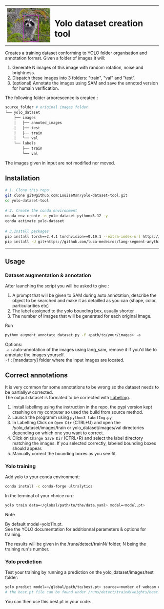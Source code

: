 <table>
  <tr>
    <td><img src="readme-ressources/1e8e6e0ce5_a.jpg" alt="RACCOON!!" width="150"></td>
    <td><h1>Yolo dataset creation tool</h1></td>
  </tr>
</table>

Creates a training dataset conforming to YOLO folder organisation and annotation format. Given a folder of images it will:
1. Generate N images of this image with random rotation, noise and brightness.
2. Dispatch these images into 3 folders: "train", "val" and "test".
3. (optional) Annotate the images using SAM and save the annoted version for humain verification.

The following folder arborescence is created :
```bash
source_folder # original images folder
└── yolo_dataset
    ├── images
    │   ├── annoted_images
    │   ├── test
    │   ├── train
    │   └── val
    └── labels
        ├── train
        └── val
```
The images given in input are not modified nor moved.


## Installation

```bash
# 1. Clone this repo
git clone git@github.com:LouiseMsn/yolo-dataset-tool.git
cd yolo-dataset-tool

# 2. Create the conda environment
conda env create -n yolo-dataset python=3.12 -y
conda activate yolo-dataset

# 3.Install packages
pip install torch==2.4.1 torchvision==0.19.1 --extra-index-url https://download.pytorch.org/whl/cu124
pip install -U git+https://github.com/luca-medeiros/lang-segment-anything.git
```
 ---
## Usage
### Dataset augmentation & annotation
After launching the script you will be asked to give :
1. A prompt that will be given to SAM during auto annotation, describe the object to be searched and make it as detailled as you can (shape, color, particularities etc)
2. The label assigned to the yolo bounding box, usually shorter
3. The number of images that will be generated for each original image.

Run
```bash
python augment_annotate_dataset.py -f <path/to/your/images> -a
```
Options:  
`-a` : auto-annotation of the images using lang_sam, remove it if you'd like to annotate the images yourself.  
`-f` : [mandatory] folder where the input images are located.

## Correct annotations
It is very common for some annotations to be wrong so the dataset needs to be partiallyw corrected.  
The output dataset is formated to be corrected with [LabelImg](https://github.com/cloudy-sfu/labelimg).  

1. Install labelImg using the instruction in the repo, the pypi version kept crashing on my computer so used the build from source method.
2. Launch the programm using `python3 labelImg.py`
3. In LabelImg Click on `Open Dir` (CTRL+U) and open the /yolo_dataset/images/train or yolo_dataset/images/val directories depending on which one you want to correct.
4. Click on `Change Save Dir` (CTRL+R) and select the label directory matching the images. If you selected correctly, labeled bounding boxes should appear.
5. Manually correct the bounding boxes as you see fit.

### Yolo training
Add yolo to your conda environment:
```bash
conda install -c conda-forge ultralytics
```
In the terminal of your choice run :
```bash
yolo train data=</global/path/to/the/data.yaml> model=<model.pt> 
```
>[!NOTE]  
> By default model=yolo11n.pt.  
> See the YOLO documentation for additionnal parameters & options for training.  
 
The results will be given in the /runs/detect/trainN/ folder, N being the training run's number.

### Yolo prediction
Test your training by running a prediction on the yolo_dataset/images/test folder: 

```bash
yolo predict model=</global/path/to/best.pt> source=<number of webcam or /path/to/dir> imgsz=<image_size>
# the best.pt file can be found under /runs/detect/trainN/weights/best.pt
```
You can then use this best.pt in your code.
